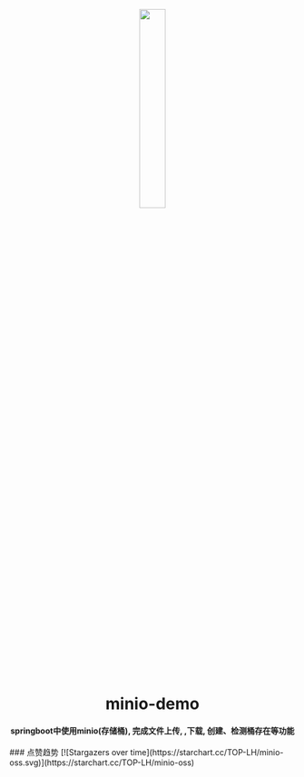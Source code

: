 <div align="center" style="margin-top:30px;">
    <img src="https://min.io/resources/img/logo.svg" width="30%" />
</div>
<h1 align="center">
    minio-demo
</h1>
<h4 align="center">
    springboot中使用minio(存储桶), 完成文件上传, ,下载, 创建、检测桶存在等功能
</h4> 
### 点赞趋势
[![Stargazers over time](https://starchart.cc/TOP-LH/minio-oss.svg)](https://starchart.cc/TOP-LH/minio-oss)